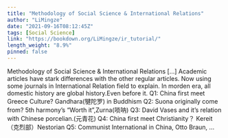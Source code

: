 ```yaml
---
title: "Methodology of Social Science & International Relations"
author: "LiMingze"
date: "2021-09-16T08:12:45Z"
tags: [Social Science]
link: "https://bookdown.org/LiMingze/ir_tutorial/"
length_weight: "8.9%"
pinned: false
---
```


Methodology of Social Science & International Relations [...] Academic articles have stark differences with the other regular articles. Now using some journals in International Relation field to explain. In morden era, all domestic history are global history.Even before it.
Q1: China first meet Greece Culture? Gandhara(犍陀罗) in Buddhism
Q2: Suona originally come from? 5th harmony’s “Worth it”,Zurna(唢呐)
Q3: David Vases and it’s relation with Chinese porcelian.(元青花)
Q4: China first meet Christianity？ Kereit（克烈部）Nestorian
Q5: Communist International in China, Otto Braun, ...
